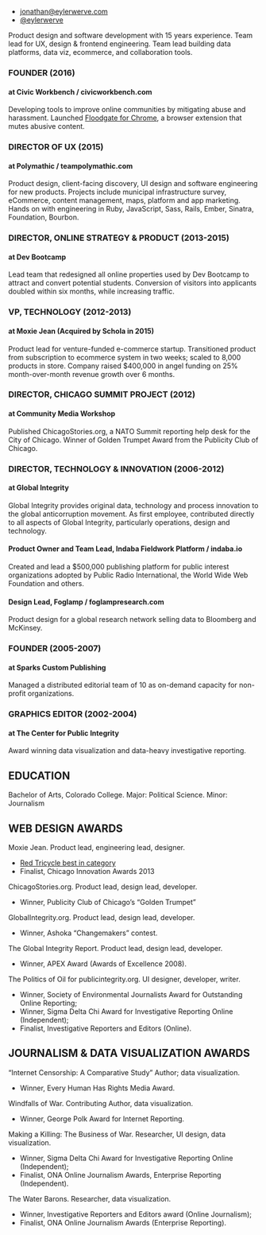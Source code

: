 
- jonathan@eylerwerve.com
- [@eylerwerve](https://twitter.com/eylerwerve)

Product design and software development with 15 years experience. Team lead for UX, design & frontend
engineering. Team lead building data platforms, data viz, ecommerce, and collaboration tools.


### FOUNDER (2016)

#### at Civic Workbench / civicworkbench.com

Developing tools to improve online communities by mitigating abuse and harassment. Launched [Floodgate for Chrome](http://civicworkbench.com/), a browser extension that mutes abusive content.

### DIRECTOR OF UX (2015)

#### at Polymathic / teampolymathic.com

Product design, client-facing discovery, UI design and software engineering for new products.
Projects include municipal infrastructure survey, eCommerce, content management, maps,
platform and app marketing. Hands on with engineering in Ruby, JavaScript, Sass, Rails, Ember,
Sinatra, Foundation, Bourbon.


### DIRECTOR, ONLINE STRATEGY & PRODUCT (2013-2015)

#### at Dev Bootcamp

Lead team that redesigned all online properties used by Dev Bootcamp to attract and convert
potential students. Conversion of visitors into applicants doubled within six months, while
increasing traffic.


### VP, TECHNOLOGY (2012-2013)

#### at Moxie Jean (Acquired by Schola in 2015)

Product lead for venture-funded e-commerce startup. Transitioned product from subscription to ecommerce
system in two weeks; scaled to 8,000 products in store. Company raised $400,000 in
angel funding on 25% month-over-month revenue growth over 6 months.


### DIRECTOR, CHICAGO SUMMIT PROJECT (2012)

#### at Community Media Workshop

Published ChicagoStories.org, a NATO Summit reporting help desk for the City of Chicago.
Winner of Golden Trumpet Award from the Publicity Club of Chicago.


### DIRECTOR, TECHNOLOGY & INNOVATION (2006-2012)

#### at Global Integrity

Global Integrity provides original data, technology and process innovation to the global anticorruption
movement. As first employee, contributed directly to all aspects of Global Integrity,
particularly operations, design and technology.

#### Product Owner and Team Lead, Indaba Fieldwork Platform / indaba.io

Created and lead a $500,000 publishing platform for public interest organizations adopted by
Public Radio International, the World Wide Web Foundation and others.

#### Design Lead, Foglamp / foglampresearch.com

Product design for a global research network selling data to Bloomberg and McKinsey.


### FOUNDER (2005-2007)

#### at Sparks Custom Publishing

Managed a distributed editorial team of 10 as on-demand capacity for non-profit organizations.


### GRAPHICS EDITOR (2002-2004)

#### at The Center for Public Integrity

Award winning data visualization and data-heavy investigative reporting.


## EDUCATION

Bachelor of Arts, Colorado College. Major: Political Science. Minor: Journalism


## WEB DESIGN AWARDS

Moxie Jean. Product lead, engineering lead, designer.

- [Red Tricycle best in category](http://www.chicagotribune.com/suburbs/arlington-heights/community/chi-ugc-article-moxie-jean-voted-best-site-for-baby-and-kids-2013-09-20-story.html)
- Finalist, Chicago Innovation Awards 2013

ChicagoStories.org. Product lead, design lead, developer.

  - Winner, Publicity Club of Chicago’s “Golden Trumpet”

GlobalIntegrity.org. Product lead, design lead, developer.

  - Winner, Ashoka “Changemakers” contest.

The Global Integrity Report. Product lead, design lead, developer.

  - Winner, APEX Award (Awards of Excellence 2008).

The Politics of Oil for publicintegrity.org. UI designer, developer, writer.

  - Winner, Society of Environmental Journalists Award for Outstanding Online Reporting;
  - Winner, Sigma Delta Chi Award for Investigative Reporting Online (Independent);
  - Finalist, Investigative Reporters and Editors (Online).

## JOURNALISM & DATA VISUALIZATION AWARDS

“Internet Censorship: A Comparative Study” Author; data visualization.

  - Winner, Every Human Has Rights Media Award.

Windfalls of War. Contributing Author, data visualization.

  - Winner, George Polk Award for Internet Reporting.

Making a Killing: The Business of War. Researcher, UI design, data visualization.

  - Winner, Sigma Delta Chi Award for Investigative Reporting Online (Independent);
  - Finalist, ONA Online Journalism Awards, Enterprise Reporting (Independent).

The Water Barons. Researcher, data visualization.

  - Winner, Investigative Reporters and Editors award (Online Journalism);
  - Finalist, ONA Online Journalism Awards (Enterprise Reporting).